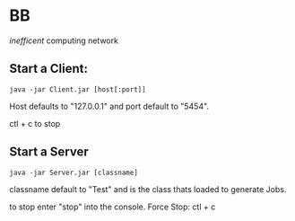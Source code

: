 # BB
*inefficent* computing network


## Start a Client:
```
java -jar Client.jar [host[:port]]
```
Host defaults to "127.0.0.1" and port default to "5454".

ctl + c to stop

## Start a Server
```
java -jar Server.jar [classname]
```
classname default to "Test" and is the class thats loaded to generate Jobs.

to stop enter "stop" into the console.
Force Stop: ctl + c
